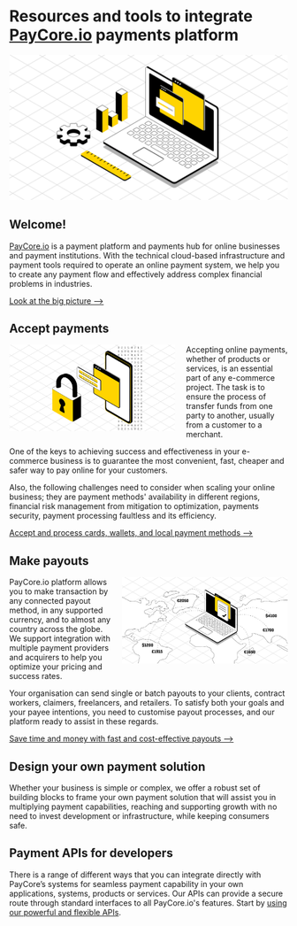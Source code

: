 # Resources and tools to integrate [PayCore.io](https://paycore.io/)  payments platform

![Build your payment solution!](images/intro.jpg)

## Welcome!

[PayCore.io](https://paycore.io/) is a payment platform and payments hub for online businesses and payment institutions. With the technical cloud-based infrastructure and payment tools required to operate an online payment system, we help you to create any payment flow and effectively address complex financial problems in industries.

[Look at the big picture -->](getting-started/platform-overview/)

## Accept payments

<img src="images/secure-payment.png" alt="PayCore Payments" style="width: 300px; float: left; padding-right: 20px;">

Accepting online payments, whether of products or services, is an essential part of any e-commerce project. The task is to ensure the process of transfer funds from one party to another, usually from a customer to a merchant.

One of the keys to achieving success and effectiveness in your e-commerce business is to guarantee the most convenient, fast, cheaper and safer way to pay online for your customers.

Also, the following challenges need to consider when scaling your online business; they are payment methods' availability in different regions, financial risk management from mitigation to optimization, payments security, payment processing faultless and its efficiency.

[Accept and process cards, wallets, and local payment methods -->](/getting-started/accept-payments/)

## Make payouts

<img src="images/payouts-all-over.png" alt="PayCore Payouts" style="width: 300px; float: right; padding-left: 20px;">

PayCore.io platform allows you to make transaction by any connected payout method, in any supported currency, and to almost any country across the globe. We support integration with multiple payment providers and acquirers to help you optimize your pricing and success rates.

Your organisation can send single or batch payouts to your clients, contract workers, claimers, freelancers, and retailers. To satisfy both your goals and your payee intentions, you need to customise payout processes, and our platform ready to assist in these regards.

[Save time and money with fast and cost-effective payouts -->](/getting-started/make-payouts/)

## Design your own payment solution

Whether your business is simple or complex, we offer a robust set of building blocks to frame your own payment solution that will assist you in multiplying payment capabilities, reaching and supporting growth with no need to invest development or infrastructure, while keeping consumers safe.

## Payment APIs for developers

There is a range of different ways that you can integrate directly with PayCore’s systems for seamless payment capability in your own applications, systems, products or services. Our APIs can provide a secure route through standard interfaces to all PayCore.io's features. Start by [using our powerful and flexible APIs](/integration/).
